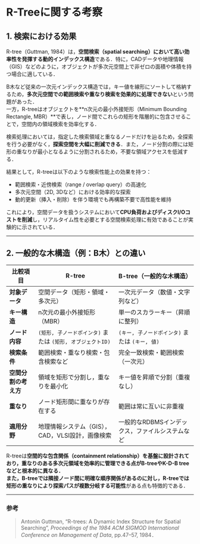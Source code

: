 # R-Treeに関する考察

## 1. 検索における効果

R-tree（Guttman, 1984）は，**空間検索（spatial searching）において高い効率性を発揮する動的インデックス構造**である．特に，CADデータや地理情報（GIS）などのように，オブジェクトが多次元空間上で非ゼロの面積や体積を持つ場合に適している．

B木など従来の一次元インデックス構造では，キー値を線形にソートして格納するため，**多次元空間での範囲検索や重なり検索を効果的に処理できない**という問題があった．  
一方，R-treeはオブジェクトを**n次元の最小外接矩形（Minimum Bounding Rectangle, MBR）**で表し，ノード間でこれらの矩形を階層的に包含させることで，空間内の領域検索を効率化する．

検索処理においては，指定した検索領域と重なるノードだけを辿るため，全探索を行う必要がなく，**探索空間を大幅に削減できる**．また，ノード分割の際には矩形の重なりが最小となるように分割されるため，不要な領域アクセスを低減する．

結果として，R-treeは以下のような検索性能上の効果を持つ：
- 範囲検索・近傍検索（range / overlap query）の高速化  
- 多次元空間（2D, 3Dなど）における効率的な探索  
- 動的更新（挿入・削除）を伴う環境でも再構築不要で高性能を維持  

これにより，空間データを扱うシステムにおいて**CPU負荷およびディスクI/Oコストを削減**し，リアルタイム性を必要とする空間検索処理に有効であることが実験的に示されている．

---

## 2. 一般的な木構造（例：B木）との違い

| 比較項目 | R-tree | B-tree（一般的な木構造） |
|-----------|---------|-----------------------------|
| **対象データ** | 空間データ（矩形・領域・多次元） | 一次元データ（数値・文字列など） |
| **キー構造** | n次元の最小外接矩形（MBR） | 単一のスカラーキー（昇順に整列） |
| **ノード内容** | `(矩形, 子ノードポインタ)` または `(矩形, オブジェクトID)` | `(キー, 子ノードポインタ)` または `(キー, 値)` |
| **検索条件** | 範囲検索・重なり検索・包含検索など | 完全一致検索・範囲検索（一次元） |
| **空間分割の考え方** | 領域を矩形で分割し，重なりを最小化 | キー値を昇順で分割（重複なし） |
| **重なり** | ノード矩形間に重なりが存在する | 範囲は常に互いに非重複 |
| **適用分野** | 地理情報システム（GIS），CAD，VLSI設計，画像検索 | 一般的なRDBMSインデックス，ファイルシステムなど |

R-treeは**空間的な包含関係（containment relationship）**を基盤に設計されており，**重なりのある多次元領域を効率的に管理**できる点がB-treeやK-D-B treeなどと根本的に異なる．  
また，B-treeでは隣接ノード間に明確な順序関係があるのに対し，R-treeでは矩形の重なりにより**探索パスが複数分岐する可能性**がある点も特徴的である．

---

### 参考
> Antonin Guttman, “R-trees: A Dynamic Index Structure for Spatial Searching”, *Proceedings of the 1984 ACM SIGMOD International Conference on Management of Data*, pp.47–57, 1984．
